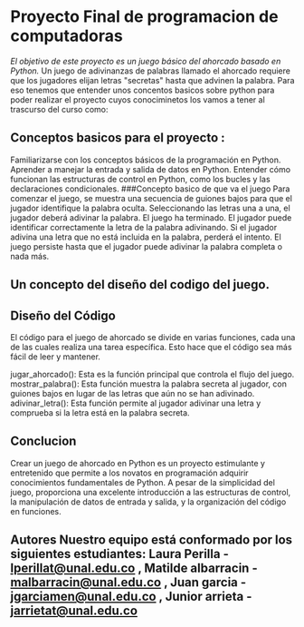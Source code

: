 # Proyecto Final de programacion de computadoras 

*El objetivo de este proyecto es un juego básico del ahorcado basado en Python.* Un juego de adivinanzas de palabras llamado el ahorcado requiere que los jugadores elijan letras   "secretas" hasta que advinen la palabra.
Para eso tenemos que entender unos concentos basicos sobre python para poder realizar el proyecto cuyos conociminetos los vamos a tener al trascurso del curso como:
## Conceptos basicos para el proyecto :
Familiarizarse con los conceptos básicos de la programación en Python.
Aprender a manejar la entrada y salida de datos en Python.
Entender cómo funcionan las estructuras de control en Python, como los bucles y las declaraciones condicionales.
###Concepto basico de que va el juego
Para comenzar el juego, se muestra una secuencia de guiones bajos para que el jugador identifique la palabra oculta. Seleccionando las letras una a una, el jugador deberá adivinar la palabra. El juego ha terminado. El jugador puede identificar correctamente la letra de la palabra adivinando. Si el jugador adivina una letra que no está incluida en la palabra, perderá el intento. El juego persiste hasta que el jugador puede adivinar la palabra completa o nada más.
## Un concepto del diseño del codigo del juego.
## Diseño del Código
El código para el juego de ahorcado se divide en varias funciones, cada una de las cuales realiza una tarea específica. Esto hace que el código sea más fácil de leer y mantener.

jugar_ahorcado(): Esta es la función principal que controla el flujo del juego.
mostrar_palabra(): Esta función muestra la palabra secreta al jugador, con guiones bajos en lugar de las letras que aún no se han adivinado.
adivinar_letra(): Esta función permite al jugador adivinar una letra y comprueba si la letra está en la palabra secreta.
## Conclucion
Crear un juego de ahorcado en Python es un proyecto estimulante y entretenido que permite a los novatos en programación adquirir conocimientos fundamentales de Python. A pesar de la simplicidad del juego, proporciona una excelente introducción a las estructuras de control, la manipulación de datos de entrada y salida, y la organización del código en funciones.
## Autores Nuestro equipo está conformado por los siguientes estudiantes: Laura Perilla - lperillat@unal.edu.co , Matilde albarracin - malbarracin@unal.edu.co , Juan garcia - jgarciamen@unal.edu.co , Junior arrieta - jarrietat@unal.edu.co 

